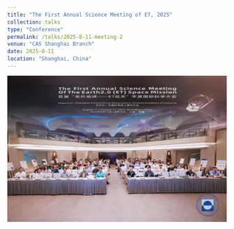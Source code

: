 ```yaml
---
title: "The First Annual Science Meeting of ET, 2025"
collection: talks
type: "Conference"
permalink: /talks/2025-8-11-meeting-2
venue: "CAS Shanghai Branch"
date: 2025-8-11
location: "Shanghai, China"
---
```


![这是图片](../images/shanghai2025.jpg "tg")

